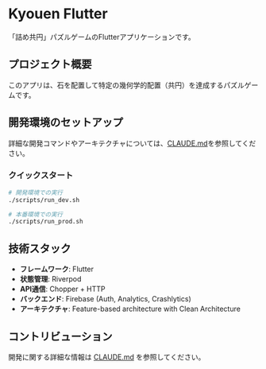 # Kyouen Flutter

「詰め共円」パズルゲームのFlutterアプリケーションです。

## プロジェクト概要

このアプリは、石を配置して特定の幾何学的配置（共円）を達成するパズルゲームです。

## 開発環境のセットアップ

詳細な開発コマンドやアーキテクチャについては、[CLAUDE.md](./CLAUDE.md)を参照してください。

### クイックスタート

```bash
# 開発環境での実行
./scripts/run_dev.sh

# 本番環境での実行
./scripts/run_prod.sh
```

## 技術スタック

- **フレームワーク**: Flutter
- **状態管理**: Riverpod
- **API通信**: Chopper + HTTP
- **バックエンド**: Firebase (Auth, Analytics, Crashlytics)
- **アーキテクチャ**: Feature-based architecture with Clean Architecture

## コントリビューション

開発に関する詳細な情報は [CLAUDE.md](./CLAUDE.md) を参照してください。

